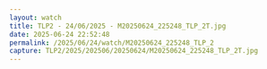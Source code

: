 ```yaml
---
layout: watch
title: TLP2 - 24/06/2025 - M20250624_225248_TLP_2T.jpg
date: 2025-06-24 22:52:48
permalink: /2025/06/24/watch/M20250624_225248_TLP_2
capture: TLP2/2025/202506/20250624/M20250624_225248_TLP_2T.jpg
---
```

